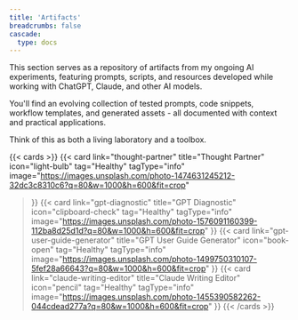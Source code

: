 ```yaml
---
title: 'Artifacts'
breadcrumbs: false
cascade:
  type: docs
---
```


This section serves as a repository of artifacts from my ongoing AI experiments, featuring prompts, scripts, and resources developed while working with ChatGPT, Claude, and other AI models.

You'll find an evolving collection of tested prompts, code snippets, workflow templates, and generated assets - all documented with context and practical applications.

Think of this as both a living laboratory and a toolbox.

{{< cards >}}
  {{< card 
    link="thought-partner" 
    title="Thought Partner" 
    icon="light-bulb" 
    tag="Healthy"
    tagType="info"
    image="https://images.unsplash.com/photo-1474631245212-32dc3c8310c6?q=80&w=1000&h=600&fit=crop"
  >}}
  {{< card 
    link="gpt-diagnostic" 
    title="GPT Diagnostic" 
    icon="clipboard-check"
    tag="Healthy"
    tagType="info"
    image="https://images.unsplash.com/photo-1576091160399-112ba8d25d1d?q=80&w=1000&h=600&fit=crop"
  >}}
  {{< card 
    link="gpt-user-guide-generator" 
    title="GPT User Guide Generator" 
    icon="book-open" 
    tag="Healthy"
    tagType="info"
    image="https://images.unsplash.com/photo-1499750310107-5fef28a66643?q=80&w=1000&h=600&fit=crop"
  >}} 
  {{< card 
    link="claude-writing-editor" 
    title="Claude Writing Editor" 
    icon="pencil" 
    tag="Healthy"
    tagType="info"
    image="https://images.unsplash.com/photo-1455390582262-044cdead277a?q=80&w=1000&h=600&fit=crop"
  >}}
{{< /cards >}}